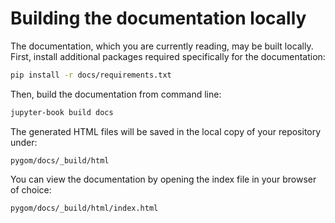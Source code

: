 # Building the documentation locally

The documentation, which you are currently reading, may be built locally.
First, install additional packages required specifically for the documentation:

```bash
pip install -r docs/requirements.txt
```

Then, build the documentation from command line:

```bash
jupyter-book build docs
```

The generated HTML files will be saved in the local copy of your repository under:

    pygom/docs/_build/html

You can view the documentation by opening the index file in your browser of choice:

    pygom/docs/_build/html/index.html